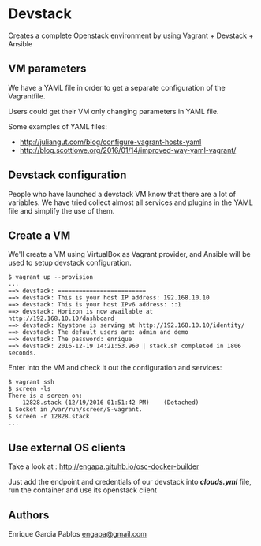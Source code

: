 # Devstack

Creates a complete Openstack environment by using Vagrant + Devstack + Ansible

## VM parameters

We have a YAML file in order to get a separate configuration of the Vagrantfile.

Users could get their VM only changing parameters in YAML file.

Some examples of YAML files:

 - <http://juliangut.com/blog/configure-vagrant-hosts-yaml>
 - <http://blog.scottlowe.org/2016/01/14/improved-way-yaml-vagrant/>

## Devstack configuration

People who have launched a devstack VM know that there are a lot of variables.
We have tried collect almost all services and plugins in the YAML file and simplify the use of them.

## Create a VM

We'll create a VM using VirtualBox as Vagrant provider,
and Ansible will be used to setup devstack configuration.

```
$ vagrant up --provision
...
==> devstack: =========================
==> devstack: This is your host IP address: 192.168.10.10
==> devstack: This is your host IPv6 address: ::1
==> devstack: Horizon is now available at http://192.168.10.10/dashboard
==> devstack: Keystone is serving at http://192.168.10.10/identity/
==> devstack: The default users are: admin and demo
==> devstack: The password: enrique
==> devstack: 2016-12-19 14:21:53.960 | stack.sh completed in 1806 seconds.
```

Enter into the VM and check it out the configuration and services:

```
$ vagrant ssh
$ screen -ls
There is a screen on:
	12828.stack	(12/19/2016 01:51:42 PM)	(Detached)
1 Socket in /var/run/screen/S-vagrant.
$ screen -r 12828.stack
...
```

## Use external OS clients

Take a look at : <http://engapa.gituhb.io/osc-docker-builder>

Just add the endpoint and credentials of our devstack into ***clouds.yml*** file,
 run the container and use its openstack client

## Authors

Enrique Garcia Pablos <engapa@gmail.com>